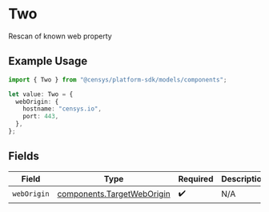 # Two

Rescan of known web property

## Example Usage

```typescript
import { Two } from "@censys/platform-sdk/models/components";

let value: Two = {
  webOrigin: {
    hostname: "censys.io",
    port: 443,
  },
};
```

## Fields

| Field                                                                    | Type                                                                     | Required                                                                 | Description                                                              |
| ------------------------------------------------------------------------ | ------------------------------------------------------------------------ | ------------------------------------------------------------------------ | ------------------------------------------------------------------------ |
| `webOrigin`                                                              | [components.TargetWebOrigin](../../models/components/targetweborigin.md) | :heavy_check_mark:                                                       | N/A                                                                      |